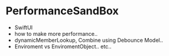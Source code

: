# PerformanceSandBox
- SwiftUI
- how to make more performance..
- dynamicMemberLookup, Combine using Debounce Model..
- Enviroment vs EnviromentObject.. etc..
